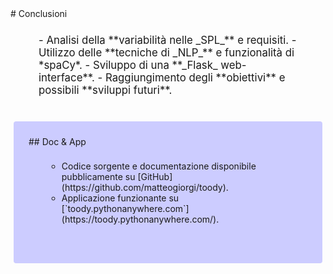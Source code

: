 <div style="margin-top: 80px;">
# Conclusioni

<div style="flex: 1; padding: 2.5rem; padding-top: 1.5rem; margin-right: 5px; margin-left: 5px; font-size: 120%;">
- Analisi della **variabilità nelle _SPL_** e requisiti.
- Utilizzo delle **tecniche di _NLP_** e funzionalità di *spaCy*.
- Sviluppo di una **_Flask_ web-interface**.
- Raggiungimento degli **obiettivi** e possibili **sviluppi futuri**.
</div>

<div style="flex: 1; border-radius: 4px; background: #ccccff; padding: 1.5rem; margin-right: 5px; margin-left: 5px;">
## Doc & App

<div style="flex: 1; padding: 1.5rem; padding-top: 0.5rem; margin-right: 5px; margin-left: 5px;">
<ul style="list-style-type: circle;">
<li>Codice sorgente e documentazione disponibile pubblicamente su [GitHub](https://github.com/matteogiorgi/toody).</li>
<li>Applicazione funzionante su [`toody.pythonanywhere.com`](https://toody.pythonanywhere.com/).</li>
</ul>
</div>
</div>
</div>
